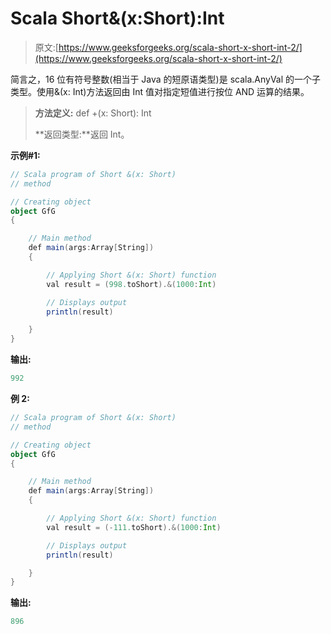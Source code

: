 # Scala Short&(x:Short):Int

> 原文:[https://www.geeksforgeeks.org/scala-short-x-short-int-2/](https://www.geeksforgeeks.org/scala-short-x-short-int-2/)

简言之，16 位有符号整数(相当于 Java 的短原语类型)是 scala.AnyVal 的一个子类型。使用&(x: Int)方法返回由 Int 值对指定短值进行按位 AND 运算的结果。

> **方法定义:** def +(x: Short): Int
> 
> **返回类型:**返回 Int。

**示例#1:**

```scala
// Scala program of Short &(x: Short) 
// method 

// Creating object 
object GfG 
{ 

    // Main method 
    def main(args:Array[String]) 
    { 

        // Applying Short &(x: Short) function 
        val result = (998.toShort).&(1000:Int)

        // Displays output 
        println(result) 

    } 
} 
```

**输出:**

```scala
992

```

**例 2:**

```scala
// Scala program of Short &(x: Short) 
// method 

// Creating object 
object GfG 
{ 

    // Main method 
    def main(args:Array[String]) 
    { 

        // Applying Short &(x: Short) function 
        val result = (-111.toShort).&(1000:Int) 

        // Displays output 
        println(result) 

    } 
} 
```

**输出:**

```scala
896

```